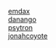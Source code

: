 
[emdax](https://github.com/emdax)
<br>
[danango](https://github.com/danango)
<br>
[psytron](https://github.com/psytron)
<br>
[jonahcoyote](https://github.com/jonahcoyote)
